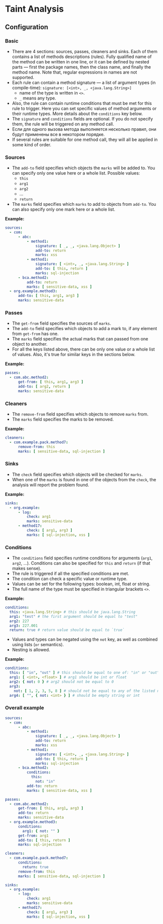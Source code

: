 # Taint Analysis

## Configuration

### Basic

- There are 4 sections: sources, passes, cleaners and sinks. Each of them contains a list of methods descriptions (rules). Fully qualified name of the method can be written in one line, or it can be defined by nested parts — first the package names, then the class name, and finally the method name. Note that, regular expressions in names are not supported.
- Each rule can contain a method signature — a list of argument types (in compile-time): `signature: [<int>, _, <java.lang.String>]`
  - name of the type is written in `<>`.
  - `_` means any type.
- Also, the rule can contain runtime conditions that must be met for this rule to trigger. Here you can set specific values of method arguments or their runtime types. More details about the `conditions` key below.
- The `signature` and `conditions` fields are optional. If you do not specify them, the rule will be triggered on any method call.
- Если для одного вызова метода выполняется несколько правил, они будут применены все в некотором порядке.
- If several rules are suitable for one method call, they will all be applied in some kind of order.

### Sources

- The `add-to` field specifies which objects the `marks` will be added to. You can specify only one value here or a whole list. Possible values:
    - `this`
    - `arg1`
    - `arg2`
    - ...
    - `return`
- The `marks` field specifies which `marks` to add to objects from `add-to`. You can also specify only one mark here or a whole list.

**Example:**

```yaml
sources:
  - com:
      - abc:
          - method1:
              signature: [ _, _, <java.lang.Object> ]
              add-to: return
              marks: xss
          - method1:
              signature: [ <int>, _, <java.lang.String> ]
              add-to: [ this, return ]
              marks: sql-injection
      - bca.method2:
          add-to: return
          marks: [ sensitive-data, xss ]
  - org.example.method3:
      add-to: [ this, arg1, arg3 ]
      marks: sensitive-data
```

### Passes

- The `get-from` field specifies the sources of `marks`.
- The `add-to` field specifies which objects to add a mark to, if any element from `get-from` has one.
- The `marks` field specifies the actual marks that can passed from one object to another.
- For all the keys listed above, there can be only one value or a whole list of values. Also, it's true for similar keys in the sections below.

**Example:**

```yaml
passes:
  - com.abc.method2:
      get-from: [ this, arg1, arg3 ]
      add-to: [ arg2, return ]
      marks: sensitive-data
```

### Cleaners

- The `remove-from` field specifies which objects to remove `marks` from.
- The `marks` field specifies the marks to be removed.

**Example:**

```yaml
cleaners:
  - com.example.pack.method7:
      remove-from: this
      marks: [ sensitive-data, sql-injection ]
```

### Sinks

- The `check` field specifies which objects will be checked for `marks`.
- When one of the `marks` is found in one of the objects from the `check`, the analysis will report the problem found.

**Example:**

```yaml
sinks:
  - org.example:
      - log:
          check: arg1
          marks: sensitive-data
      - method17:
          check: [ arg1, arg3 ]
          marks: [ sql-injection, xss ]
```

### Conditions

- The `conditions` field specifies runtime conditions for arguments (`arg1`, `arg2`, ...). Conditions can also be specified for `this` and `return` (if that makes sense).
- The rule is triggered if all the specified conditions are met.
- The condition can check a specific value or runtime type.
- Values can be set for the following types: boolean, int, float or string.
- The full name of the type must be specified in triangular brackets `<>`.

**Example:**

```yaml
conditions:
  this: <java.lang.String> # this should be java.lang.String
  arg1: "test" # the first argument should be equal to "test"
  arg2: 227
  arg3: 227.001
  return: true # return value should be equal to `true`
```

- Values and types can be negated using the `not` key, as well as combined using lists (`or` semantics).
- Nesting is allowed.

**Example:**

```yaml
conditions:
  this: [ "in", "out" ] # this should be equal to one of: "in" or "out"
  arg1: [ <int>, <float> ] # arg1 should be int or float
  arg2: { not: 0 } # arg2 should not be equal to 0
  arg3:
    not: [ 1, 2, 3, 5, 8 ] # should not be equal to any of the listed numbers
  arg4: [ "", { not: <int> } ] # should be empty string or int
```

### Overall example

```yaml
sources:
  - com:
      - abc:
          - method1:
              signature: [ _, _, <java.lang.Object> ]
              add-to: return
              marks: xss
          - method1:
              signature: [ <int>, _, <java.lang.String> ]
              add-to: [ this, return ]
              marks: sql-injection
      - bca.method2:
          conditions:
            this:
              not: "in"
          add-to: return
          marks: [ sensitive-data, xss ]

passes:
  - com.abc.method2:
      get-from: [ this, arg1, arg3 ]
      add-to: return
      marks: sensitive-data
  - org.example.method3:
      conditions:
        arg1: { not: "" }
      get-from: arg1
      add-to: [ this, return ]
      marks: sql-injection

cleaners:
  - com.example.pack.method7:
      conditions:
        return: true
      remove-from: this
      marks: [ sensitive-data, sql-injection ]

sinks:
  - org.example:
      - log:
          check: arg1
          marks: sensitive-data
      - method17:
          check: [ arg1, arg3 ]
          marks: [ sql-injection, xss ]
```